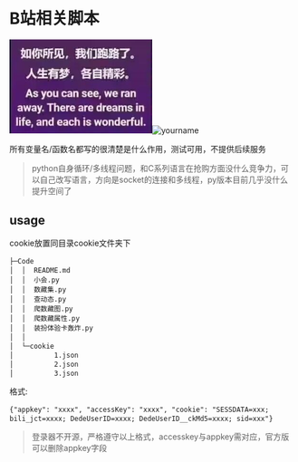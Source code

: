 # B站相关脚本

<div align="left"><img src="./refs/run.jpg"width="50%"><img src="http://counter.seku.su/cmoe?name=bilicode&theme=rule34" alt="yourname" width="50%"/></div>

所有变量名/函数名都写的很清楚是什么作用，测试可用，不提供后续服务

> python自身循环/多线程问题，和C系列语言在抢购方面没什么竞争力，可以自己改写语言，方向是socket的连接和多线程，py版本目前几乎没什么提升空间了

## usage

cookie放置同目录cookie文件夹下

```
├─Code
│  │  README.md
│  │  小会.py
│  │  数藏集.py
│  │  查动态.py
│  │  爬数藏图.py
│  │  爬数藏属性.py
│  │  装扮体验卡轰炸.py
│  │
│  └─cookie
│          1.json
│          2.json
│          3.json
```

格式:

```
{"appkey": "xxxx", "accessKey": "xxxx", "cookie": "SESSDATA=xxx; bili_jct=xxxx; DedeUserID=xxxx; DedeUserID__ckMd5=xxxx; sid=xxx"}
```

> 登录器不开源，严格遵守以上格式，accesskey与appkey需对应，官方版可以删除appkey字段

